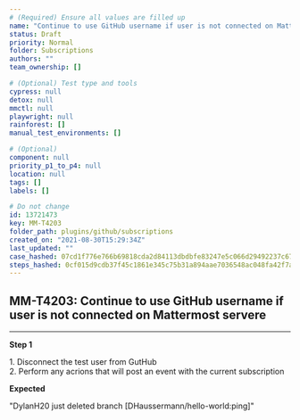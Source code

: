 ```yaml
---
# (Required) Ensure all values are filled up
name: "Continue to use GitHub username if user is not connected on Mattermost servere"
status: Draft
priority: Normal
folder: Subscriptions
authors: ""
team_ownership: []

# (Optional) Test type and tools
cypress: null
detox: null
mmctl: null
playwright: null
rainforest: []
manual_test_environments: []

# (Optional)
component: null
priority_p1_to_p4: null
location: null
tags: []
labels: []

# Do not change
id: 13721473
key: MM-T4203
folder_path: plugins/github/subscriptions
created_on: "2021-08-30T15:29:34Z"
last_updated: ""
case_hashed: 07cd1f776e766b69818cda2d84113dbdbfe83247e5c066d29492237c6797df626e5b53ad3d57c0dc7a0f2d81af601f91
steps_hashed: 0cf015d9cdb37f45c1861e345c75b31a894aae7036548ac048fa42f7a70577762b4ea30c7face9a2eb0a44fd6238e1db
---
```


## MM-T4203: Continue to use GitHub username if user is not connected on Mattermost servere

---

**Step 1**

1\. Disconnect the test user from GutHub\
2\. Perform any acrions that will post an event with the current subscription

**Expected**

"DylanH20 just deleted branch \[DHaussermann/hello-world:ping]"
